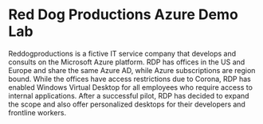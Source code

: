 
# Red Dog Productions Azure Demo Lab

Reddogproductions is a fictive IT service company that develops and consults on the Microsoft Azure platform.
RDP has offices in the US and Europe and share the same Azure AD, while Azure subscriptions are region bound.
While the offices have access restrictions due to Corona, RDP has enabled Windows Virtual Desktop for all employees who require access to internal applications.
After a successful pilot, RDP has decided to expand the scope and also offer personalized desktops for their developers and frontline workers.
